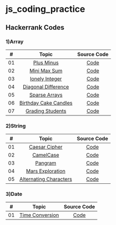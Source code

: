 # js_coding_practice

## Hackerrank Codes

### 1)Array

|  #  |            Topic             | Source Code |
| :-: | :----------------------------: | :-------: |
| 01  |    [Plus Minus](https://www.hackerrank.com/challenges/one-week-preparation-kit-plus-minus/problem?isFullScreen=true&h_l=interview&playlist_slugs%5B%5D=preparation-kits&playlist_slugs%5B%5D=one-week-preparation-kit&playlist_slugs%5B%5D=one-week-day-one)      | [Code](./hackerrank/array/plus_Minus.js)  |
| 02  |    [Mini Max Sum](https://www.hackerrank.com/challenges/one-week-preparation-kit-mini-max-sum/problem?isFullScreen=true&h_l=interview&playlist_slugs%5B%5D=preparation-kits&playlist_slugs%5B%5D=one-week-preparation-kit&playlist_slugs%5B%5D=one-week-day-one)    | [Code](./hackerrank/array/mini_Max_Sum.js)  |
| 03  |    [lonely Integer](https://www.hackerrank.com/challenges/one-week-preparation-kit-lonely-integer/problem?isFullScreen=true&h_l=interview&playlist_slugs%5B%5D=preparation-kits&playlist_slugs%5B%5D=one-week-preparation-kit&playlist_slugs%5B%5D=one-week-day-two)    | [Code](./hackerrank/array/lonely_Integer.js)  |
| 04  |    [Diagonal Difference](https://www.hackerrank.com/challenges/one-week-preparation-kit-diagonal-difference/problem?isFullScreen=true&h_l=interview&playlist_slugs%5B%5D=preparation-kits&playlist_slugs%5B%5D=one-week-preparation-kit&playlist_slugs%5B%5D=one-week-day-two)  | [Code](./hackerrank/array/diagonal_Difference.js)  |
| 05 |    [Sparse Arrays](https://www.hackerrank.com/challenges/one-month-preparation-kit-sparse-arrays/problem?isFullScreen=true&h_l=interview&playlist_slugs%5B%5D=preparation-kits&playlist_slugs%5B%5D=one-month-preparation-kit&playlist_slugs%5B%5D=one-month-week-one)  | [Code](./hackerrank/array/sparse_Arrays.js)  |
| 06 |    [Birthday Cake Candles](https://www.hackerrank.com/challenges/birthday-cake-candles/problem?isFullScreen=true)  | [Code](./hackerrank/array/Birthday_Cake_Candles.js)  |
| 07 |    [Grading Students](https://www.hackerrank.com/challenges/grading/problem?isFullScreen=true)  | [Code](./hackerrank/array/Grading_Students.js)  |

### 2)String

|  #  |            Topic             | Source Code |
| :-: | :----------------------------: | :-------: |
| 01  |    [Caesar Cipher](https://www.hackerrank.com/challenges/one-week-preparation-kit-caesar-cipher-1/problem?isFullScreen=true&h_l=interview&playlist_slugs%5B%5D=preparation-kits&playlist_slugs%5B%5D=one-week-preparation-kit&playlist_slugs%5B%5D=one-week-day-three)      | [Code](./hackerrank/string/caesar_Cipher.js)  |
| 02  |    [CamelCase](https://www.hackerrank.com/challenges/camelcase/problem?isFullScreen=true)      | [Code](./hackerrank/string/camelCase.js)  |
| 03  |    [Pangram](https://www.hackerrank.com/challenges/pangrams/problem?isFullScreen=true)      | [Code](./hackerrank/string/pangram.js)  |
| 04  |    [Mars Exploration](https://www.hackerrank.com/challenges/mars-exploration/problem?isFullScreen=true)      | [Code](./hackerrank/string/marksExploration.js)  |
| 05  |    [Alternating Characters](https://www.hackerrank.com/challenges/alternating-characters/problem?isFullScreen=true)      | [Code](./hackerrank/string/alternatingCharatcters.js)  |

### 3)Date

|  #  |            Topic             | Source Code |
| :-: | :----------------------------: | :-------: |
| 01  |    [Time Conversion](https://www.hackerrank.com/challenges/one-week-preparation-kit-time-conversion/problem?isFullScreen=true&h_l=interview&playlist_slugs%5B%5D=preparation-kits&playlist_slugs%5B%5D=one-week-preparation-kit&playlist_slugs%5B%5D=one-week-day-one)      | [Code](./hackerrank/date/timeConversion.js)  |
